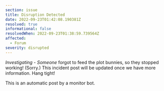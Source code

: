 ```yaml
---
section: issue
title: Disruption Detected
date: 2022-09-23T01:42:08.190381Z
resolved: true
informational: false
resolvedWhen: 2022-09-23T01:38:59.739564Z
affected:
  - Forum
severity: disrupted
---
```

*Investigating* - _Someone_ forgot to feed the plot bunnies, so they stopped working! (Sorry.) This incident post will be updated once we have more information. Hang tight!

This is an automatic post by a monitor bot.
        